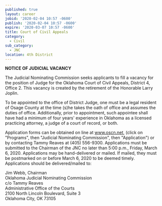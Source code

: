 ```yaml
---
published: true
layout: career
jobid: '2020-02-04 10:57 -0600'
publish: '2020-02-04 10:57 -0600'
expire: '2020-03-07 10:57 -0600'
title: Court of Civil Appeals
category:
  - Civil
sub_category:
  - JNC
location: 4th District
---
```

**NOTICE OF JUDICIAL VACANCY**
 
The Judicial Nominating Commission seeks applicants to fill a vacancy for the position of Judge for the Oklahoma Court of Civil Appeals, District 4, Office 2. This vacancy is created by the retirement of the Honorable Larry Joplin.
 
To be appointed to the office of District Judge, one must be a legal resident of Osage County at the time (s)he takes the oath of office and assumes the duties of office. Additionally, prior to appointment, such appointee shall have had a minimum of four years' experience in Oklahoma as a licensed practicing attorney, a judge of a court of record, or both.
 
Application forms can be obtained on line at www.oscn.net, (click on "Programs", then "Judicial Nominating Commission", then "Application") or by contacting Tammy Reaves at (405) 556-9300. Applications must be submitted to the Chairman of the JNC no later than 5:00 p.m., Friday, March 6, 2020.  Applications may be hand-delivered or mailed.  If mailed, they must be postmarked on or before March 6, 2020 to be deemed timely. Applications should be delivered/mailed to:   
 
 
Jim Webb, Chairman  
Oklahoma Judicial Nominating Commission  
c/o Tammy Reaves  
Administrative Office of the Courts  
2100 North Lincoln Boulevard, Suite 3  
Oklahoma City, OK  73105
